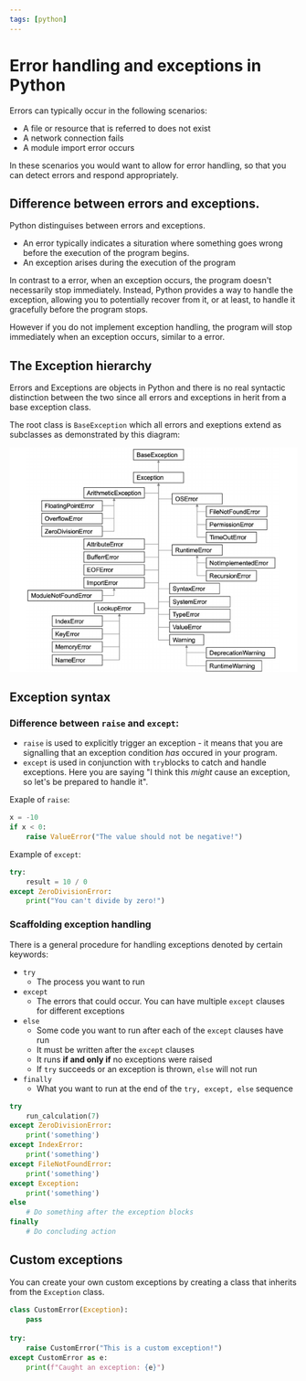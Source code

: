 ```yaml
---
tags: [python]
---
```


# Error handling and exceptions in Python

Errors can typically occur in the following scenarios:

- A file or resource that is referred to does not exist
- A network connection fails
- A module import error occurs

In these scenarios you would want to allow for error handling, so that you can
detect errors and respond appropriately.

## Difference between errors and exceptions.

Python distinguises between errors and exceptions.

- An error typically indicates a situration where something goes wrong before
  the execution of the program begins.
- An exception arises during the execution of the program

In contrast to a error, when an exception occurs, the program doesn't
necessarily stop immediately. Instead, Python provides a way to handle the
exception, allowing you to potentially recover from it, or at least, to handle
it gracefully before the program stops.

However if you do not implement exception handling, the program will stop
immediately when an exception occurs, similar to a error.

## The Exception hierarchy

Errors and Exceptions are objects in Python and there is no real syntactic
distinction between the two since all errors and exceptions in herit from a base
exception class.

The root class is `BaseException` which all errors and exeptions extend as
subclasses as demonstrated by this diagram:

![](static/python-exception-hierarchy.png)

## Exception syntax

### Difference between `raise` and `except`:

- `raise` is used to explicitly trigger an exception - it means that you are
  signalling that an exception condition _has_ occured in your program.
- `except` is used in conjunction with `try`blocks to catch and handle
  exceptions. Here you are saying "I think this _might_ cause an exception, so
  let's be prepared to handle it".

Exaple of `raise`:

```py
x = -10
if x < 0:
    raise ValueError("The value should not be negative!")
```

Example of `except`:

```py
try:
    result = 10 / 0
except ZeroDivisionError:
    print("You can't divide by zero!")

```

### Scaffolding exception handling

There is a general procedure for handling exceptions denoted by certain
keywords:

- `try`
  - The process you want to run
- `except`
  - The errors that could occur. You can have multiple `except` clauses for
    different exceptions
- `else`
  - Some code you want to run after each of the `except` clauses have run
  - It must be written after the `except` clauses
  - It runs **if and only if** no exceptions were raised
  - If `try` succeeds or an exception is thrown, `else` will not run
- `finally`
  - What you want to run at the end of the `try, except, else` sequence

```py
try
    run_calculation(7)
except ZeroDivisionError:
    print('something')
except IndexError:
    print('something')
except FileNotFoundError:
    print('something')
except Exception:
    print('something')
else
    # Do something after the exception blocks
finally
    # Do concluding action
```

## Custom exceptions

You can create your own custom exceptions by creating a class that inherits from
the `Exception` class.

```py
class CustomError(Exception):
    pass

try:
    raise CustomError("This is a custom exception!")
except CustomError as e:
    print(f"Caught an exception: {e}")
```
